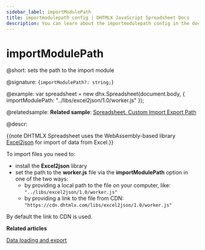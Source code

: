 ```yaml
---
sidebar_label: importModulePath
title: importmodulepath config | DHTMLX JavaScript Spreadsheet Docs
description: You can learn about the importmodulepath config in the documentation of the DHTMLX JavaScript Spreadsheet library. Browse developer guides and API reference, try out code examples and live demos, and download a free 30-day evaluation version of DHTMLX Spreadsheet.
---
```


# importModulePath

@short: sets the path to the import module

@signature: {`importModulePath?: string;`}

@example:
var spreadsheet = new dhx.Spreadsheet(document.body, {
    importModulePath: "../libs/excel2json/1.0/worker.js"
});

@relatedsample:
**Related sample**: [Spreadsheet. Custom Import Export Path](https://snippet.dhtmlx.com/wykwzfhm)

@descr:

{{note DHTMLX Spreadsheet uses the WebAssembly-based library [Excel2json](https://github.com/DHTMLX/excel2json) for import of data from Excel.}}

To import files you need to:

- install the **Excel2json** library
- set the path to the **worker.js** file via the **importModulePath** option in one of the two ways:
  - by providing a local path to the file on your computer, like: `"../libs/excel2json/1.0/worker.js"`
  - by providing a link to the file from CDN: `"https://cdn.dhtmlx.com/libs/excel2json/1.0/worker.js"`

By default the link to CDN is used.

**Related articles**

[Data loading and export](loading_data.md#loading-excel-file-xlsx)
